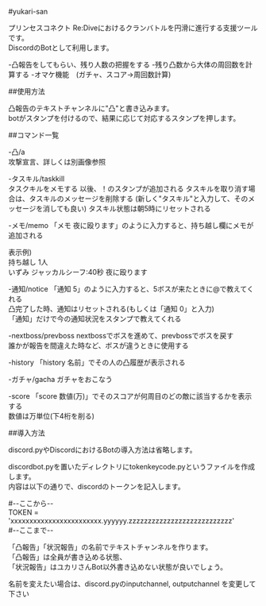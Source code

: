 #yukari-san

プリンセスコネクト Re:Diveにおけるクランバトルを円滑に進行する支援ツールです。  
DiscordのBotとして利用します。

-凸報告をしてもらい、残り人数の把握をする
-残り凸数から大体の周回数を計算する
-オマケ機能　(ガチャ、スコア→周回数計算)

##使用方法

凸報告のテキストチャンネルに"凸"と書き込みます。  
botがスタンプを付けるので、結果に応じて対応するスタンプを押します。  


##コマンド一覧

-凸/a  
攻撃宣言、詳しくは別画像参照

-タスキル/taskkill  
タスクキルをメモする
以後、！のスタンプが追加される
タスキルを取り消す場合は、タスキルのメッセージを削除する
(新しく"タスキル"と入力して、そのメッセージを消しても良い)
タスキル状態は朝5時にリセットされる

-メモ/memo
「メモ 夜に殴ります」のように入力すると、持ち越し欄にメモが追加される  

表示例)  
持ち越し 1人  
いずみ ジャッカルシーフ:40秒 夜に殴ります  

-通知/notice
「通知 5」のように入力すると、5ボスが来たときに@で教えてくれる  
凸完了した時、通知はリセットされる(もしくは「通知 0」と入力)  
「通知」だけで今の通知状況をスタンプで教えてくれる  

-nextboss/prevboss
nextbossでボスを進めて、prevbossでボスを戻す  
誰かが報告を間違えた時など、ボスが違うときに使用する  

-history
「history 名前」でその人の凸履歴が表示される

-ガチャ/gacha
ガチャをおこなう

-score
「score 数値(万)」でそのスコアが何周目のどの敵に該当するかを表示する  
数値は万単位(下4桁を削る)


##導入方法

discord.pyやDiscordにおけるBotの導入方法は省略します。

discordbot.pyを置いたディレクトリにtokenkeycode.pyというファイルを作成します。  
内容は以下の通りで、discordのトークンを記入します。

#--ここから--  
TOKEN = 'xxxxxxxxxxxxxxxxxxxxxxxx.yyyyyy.zzzzzzzzzzzzzzzzzzzzzzzzzzz'  
#--ここまで--  

「凸報告」「状況報告」の名前でテキストチャンネルを作ります。  
「凸報告」は全員が書き込める状態、  
「状況報告」はユカリさんBot以外書き込めない状態が良いでしょう。  

名前を変えたい場合は、discord.pyのinputchannel, outputchannel を変更して下さい  


